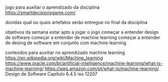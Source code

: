 jogo para auxiliar o aprendizado da disciplina 
  https://smartdecisionsgame.com/

dúvidas
  qual ou quais artefatos serão entregue no final da disciplina

objetivos da semana
  estar apto a jogar o jogo
  começar a entender design de software
  começar a entender de machine learning
  começar a entender de desing de software em conjunto com machine learning


conteúdos para auxiliar no aprendizado
  machine learning
    https://en.wikipedia.org/wiki/Machine_learning
    https://www.oracle.com/br/artificial-intelligence/machine-learning/what-is-machine-learning/
    https://aws.amazon.com/pt/what-is/machine-learning/
  Design de Software
    Capítulo 6.4.5 iso 12207

